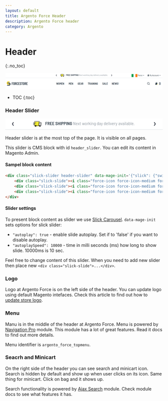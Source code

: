 ```yaml
---
layout: default
title: Argento Force Header
description: Argento Force header
category: Argento
---
```


# Header
{:.no_toc}

![Header](/images/m2/argento/force/header/header.png)

* TOC
{:toc}

### Header Slider

![Header Slider](/images/m2/argento/force/header/header-slider.png)

Header slider is at the most top of the page. It is visible on all pages.

This slider is CMS block with id `header_slider`. You can edit its content in Magento Admin.

#### Sampel block content

```html
<div class="slick-slider header-slider" data-mage-init='{"slick": {"swipeToSlide": true, "centerMode": true, "centerPadding": "0", "rows": 0, "autoplay": true, "autoplaySpeed": 10000}}'>
    <div class="slick-slide"><i class="force-icon force-icon-medium force-delivery"></i> <strong>Free Shipping</strong> <span class="visible-lg-inline visible-md-inline">Next working day delivery available.</span></div>
    <div class="slick-slide"><i class="force-icon force-icon-medium force-shield"></i> <strong>Customer Security</strong> <span class="visible-lg-inline visible-md-inline">is our first goal and top priority.</span></div>
    <div class="slick-slide"><i class="force-icon force-icon-medium force-100percent"></i> <strong>Full Support</strong> <span class="visible-lg-inline visible-md-inline">We glad to help at every step.</span></div>
</div>
```

#### Slider settings

To present block content as slider we use [Slick Carousel](m2/extensions/slick-carousel/). `data-mage-init` sets options for slick slider:

 -  `"autoplay": true` - enable slide autoplay. Set if to 'false' if you want to disable autoplay.
 -  `"autoplaySpeed": 10000` - time in milli seconds (ms) how long to show slide. 10000ms is 10 sec.

Feel free to change content of this slider. When you need to add new slider then place new `<div class="slick-slide">...</div>`.


### Logo

Logo at Argento Force is on the left side of the header. You can update logo using default Magento intefaces. Check this article to find out how to [update store logo](https://docs.magento.com/m2/ce/user_guide/design/logo-upload.html).

### Menu

Manu is in the middle of the header at Argento Force. Menu is powered by [Navigation Pro](/m2/extensions/navigationpro/) module. This module has a lot of great features. Read it docs to find out more details.

Menu identifier is `argento_force_topmenu`.


### Seacrh and Minicart

On the right side of the header you can see search and minicart icon. Search is hidden by default and show up when user clicks on its icon. Same thing for minicart. Click on bag and it shows up.

Search functionality is powered by [Ajax Search](/m2/extensions/ajaxsearch/) module. Check module docs to see what features it has.
